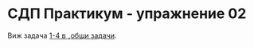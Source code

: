# СДП Практикум - упражнение 02

Виж задача [1-4 в „общи задачи](../../../Общи/Седмица_02/README.md).
